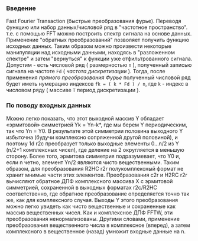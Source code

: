 ### Введение
Fast Fourier Transaction (быстрые преобразования фурье). Переводя функцию или набор данных/числовой ряд в "частотное пространство". т.е. с помощью FFT можно построить спектр сигнала на основе данных.
Применение "обратных преобразований" позволяет получить функцию исходных данных. Таким образом можно произвести некоторые манипуляции над исходными данными, находясь в "разложенном спектре" и затем "вернуться" к функции уже отфильтрованного сигнала.
Допустим - есть числовой ряд ( размерностью `n` ), полученный записью сигнала на частоте `Fd` ( *частота дискретизации* ). Тогда, после применения *прямого преобразования Фурье* полученный числовой ряд будет иметь нумерацию индексов `fk = ( k * Fd ) / n`, где `k` - индекс в числовом ряду ( массиве `T` период дискретизации ).

### По поводу входных данных
Можно легко показать, что этот выходной массив Y обладает «эрмитовой» симметрией Yk = Yn-k*, где мы берем Y периодическим, так что Yn = Y0.
В результате этой симметрии половина выходного Y избыточна (будучи комплексно сопряженной другой половиной), и поэтому 1d r2c преобразует только выходные элементы 0…n/2 из Y (n/2+1 комплексных чисел), где деление на 2 округляется в меньшую сторону.
Более того, эрмитова симметрия подразумевает, что Y0 и, если n четно, элемент Yn/2 являются чисто вещественными. Таким образом, для преобразования R2HC r2r полукомплексный формат не хранит мнимые части этих элементов.
Преобразования c2r и H2RC r2r вычисляют обратное ДПФ комплексного массива X с эрмитовой симметрией, сохраненной в выходных форматах r2c/R2HC соответственно, где обратное преобразование определяется точно так же, как для комплексного случая.
Выходы Y этого преобразования можно легко увидеть как чисто вещественные и сохраненные как массив вещественных чисел.
Как и комплексное ДПФ FFTW, эти преобразования ненормализованы. Другими словами, применение преобразования вещественного числа в комплексное (вперед), а затем комплексного в вещественное (назад) умножит входные данные на n.